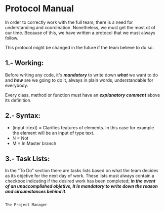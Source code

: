 # Protocol Manual

In order to correctly work with the full team, there is a need for understanding and coordination. Nonetheless, we must get 
the most ot of our time. Because of this, we have written a protocol that we must always follow. 

This protocol might be changed in the future if the team believe to do so.

## 1.- Working:
Before writing any code, it's **_mandatory_** to write down **_what_** we want to do and **_how_** are we going to do it, 
always in plain words, understandable for everybody.
      
Every class, method or function must have an **_explanatory comment_** above its definition.

## 2.- Syntax:
* (input->text) = Clarifies features of elements. In this case for example the element will be an input of type text.
* N = Not
* M = In Master branch

## 3.- Task Lists:
In the "To Do" section there are tasks lists based on what the team decides as its objetive for the next day of work. These lists must always contain a checkbox indicating if the desired work has been completed; **_in the event of an unaccomplished objetive, it is mandatory to write down the reason and circumstances behind it_**.















                                                                                                           The Project Manager

